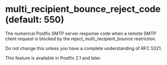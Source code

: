 # multi_recipient_bounce_reject_code (default: 550)

The numerical Postfix SMTP server response code when a remote SMTP
client request is blocked by the reject\_multi\_recipient\_bounce
restriction.




Do not change this unless you have a complete understanding of RFC 5321.




This feature is available in Postfix 2.1 and later.



